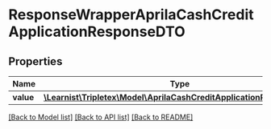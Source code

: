 # ResponseWrapperAprilaCashCreditApplicationResponseDTO

## Properties
Name | Type | Description | Notes
------------ | ------------- | ------------- | -------------
**value** | [**\Learnist\Tripletex\Model\AprilaCashCreditApplicationResponseDTO**](AprilaCashCreditApplicationResponseDTO.md) |  | [optional] 

[[Back to Model list]](../../README.md#documentation-for-models) [[Back to API list]](../../README.md#documentation-for-api-endpoints) [[Back to README]](../../README.md)

